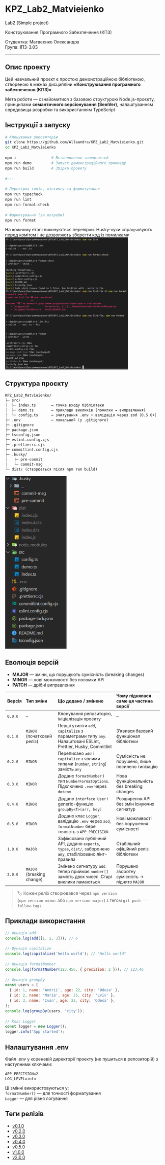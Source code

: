 # KPZ_Lab2_Matvieienko

Lab2 (Simple project)

Конструювання Програмного Забезпечення (КПЗ)

Студентка: Матвєєнко Олександра  
Група: ІПЗ-3.03

---

## Опис проекту

Цей навчальний проєкт є простою демонстраційною бібліотекою, створеною в межах дисципліни **«Конструювання програмного забезпечення (КПЗ)»**

Мета роботи — ознайомитися з базовою структурою Node.js-проєкту, принципами **семантичного версіонування (SemVer)**, налаштуванням середовища розробки та використанням TypeScript

## Інструкції з запуску

```bash
# Клонування репозиторію
git clone https://github.com/Allaandra/KPZ_Lab2_Matvieienko.git
cd KPZ_Lab2_Matvieienko

npm i                # Встановлення залежностей
npm run demo         # Запуск демонстраційного прикладу
npm run build        # Збірка проекту

#---

# Перевірка типів, лінтингу та форматування
npm run typecheck
npm run lint
npm run format:check

# Форматування (за потреби)
npm run format
```

На кожному етапі виконуються перевірки. Husky-хуки спрацьовують перед комітом і не дозволяють зберегти код із помилками  
<img src="screenshots/lint_format.png" width="400" alt="Lint and Format">

## Структура проєкту

```
KPZ_Lab2_Matvieienko/
├─ src/
│  ├─ index.ts       ← точка входу бібліотеки
│  ├─ demo.ts        ← приклади викликів (помилки → виправлення)
│  └─ config.ts      ← зчитування .env + валідація через zod (0.5.0+)
├─ .env              ← локальний (у .gitignore)
├─ .gitignore
├─ package.json
├─ tsconfig.json
├─ eslint.config.cjs
├─ .prettierrc.cjs
├─ commitlint.config.cjs
├─ .husky/
│   ├─ pre-commit
│   └─ commit-msg
└─ dist/ (створюється після npm run build)
```

<img src="screenshots/structure.png" width="200" alt="Structure">

## Еволюція версій

- **MAJOR** — зміни, що порушують сумісність (breaking changes)
- **MINOR** — нові можливості без поломки API
- **PATCH** — дрібні виправлення

| Версія  | Тип зміни                  | Що додано / змінено                                                                                         | Чому піднялася саме ця частина версії           |
| :------ | :------------------------- | :---------------------------------------------------------------------------------------------------------- | :---------------------------------------------- |
| `0.0.0` | –                          | Клонування репозиторію, ініціалізація проєкту                                                               | –                                               |
| `0.1.0` | `MINOR` (початковий реліз) | Перші утиліти `add`, `capitalize` з параметрами типу `any`. Налаштовані ESLint, Prettier, Husky, Commitlint | З’явився базовий функціонал бібліотеки          |
| `0.2.0` | `MINOR`                    | Переписано `add` і `capitalize` з явними типами (`number`, `string`) замість `any`                          | Сумісність не порушено, лише посилено типізацію |
| `0.3.0` | `MINOR`                    | Додано `formatNumber` і тип `NumberFormatOptions`. Підключено `.env` через `dotenv`                         | Нова функціональність без breaking changes      |
| `0.4.0` | `MINOR`                    | Додано `interface User` і generic-функцію `groupBy<T>(arr, key)`                                            | Розширення API без змін існуючих сигнатур       |
| `0.5.0` | `MINOR`                    | Додано клас `Logger`, валідацію `.env` через `zod`, `formatNumber` бере точність з `APP_PRECISION`          | Нові можливості без порушення сумісності        |
| `1.0.0` | `MAJOR`                    | Зафіксовано публічний API, додано `exports`, `types`, `dist/`, заборонено `any`, стабілізовано лінт-правила | Стабільний офіційний реліз бібліотеки           |
| `2.0.0` | `MAJOR` (breaking change)  | Змінено сигнатуру `add`: тепер приймає `number[]` замість двох чисел. Старі виклики ламаються               | Порушено зворотну сумісність → піднято `MAJOR`  |

> 🏷️ Кожен реліз створювався через `npm version`  
> (`npm version minor` або `npm version major`) з тегом `git push --follow-tags`

## Приклади використання

```javascript
// Функція add
console.log(add([1, 2, 3])); // 6

// Функція capitalize
console.log(capitalize('hello world'); // "Hello world"

// Функція formatNumber
console.log(formatNumber(123.456, { precision: 2 })); // 123.46

// Функція groupBy
const users = [
  { id: 1, name: 'Andrii', age: 22, city: 'Odesa' },
  { id: 2, name: 'Maria', age: 25, city: 'Lviv' },
  { id: 3, name: 'Ivan', age: 22, city: 'Odesa' },
];
console.log(groupBy(users, 'city'));

// Клас Logger
const logger = new Logger();
logger.info('App started');
```

## Налаштування .env

Файл .env у кореневій директорії проекту (не пушиться в репозиторій) з наступними ключами:

```
APP_PRECISION=2
LOG_LEVEL=info
```

Ці змінні використовуються у:  
`formatNumber()` — для точності форматування  
`Logger` — для рівня логування

## Теги релізів

- [v0.1.0](https://github.com/Allaandra/KPZ_Lab2_Matvieienko/releases/tag/v0.1.0)
- [v0.2.0](https://github.com/Allaandra/KPZ_Lab2_Matvieienko/releases/tag/v0.2.0)
- [v0.3.0](https://github.com/Allaandra/KPZ_Lab2_Matvieienko/releases/tag/v0.3.0)
- [v0.4.0](https://github.com/Allaandra/KPZ_Lab2_Matvieienko/releases/tag/v0.4.0)
- [v0.5.0](https://github.com/Allaandra/KPZ_Lab2_Matvieienko/releases/tag/v0.5.0)
- [v1.0.0](https://github.com/Allaandra/KPZ_Lab2_Matvieienko/releases/tag/v1.0.0)
- [v2.0.0](https://github.com/Allaandra/KPZ_Lab2_Matvieienko/releases/tag/v2.0.0)
